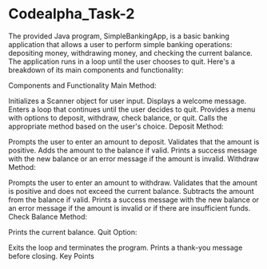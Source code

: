 # Codealpha_Task-2
The provided Java program, SimpleBankingApp, is a basic banking application that allows a user to perform simple banking operations: depositing money, withdrawing money, and checking the current balance. The application runs in a loop until the user chooses to quit. Here's a breakdown of its main components and functionality:

Components and Functionality
Main Method:

Initializes a Scanner object for user input.
Displays a welcome message.
Enters a loop that continues until the user decides to quit.
Provides a menu with options to deposit, withdraw, check balance, or quit.
Calls the appropriate method based on the user's choice.
Deposit Method:

Prompts the user to enter an amount to deposit.
Validates that the amount is positive.
Adds the amount to the balance if valid.
Prints a success message with the new balance or an error message if the amount is invalid.
Withdraw Method:

Prompts the user to enter an amount to withdraw.
Validates that the amount is positive and does not exceed the current balance.
Subtracts the amount from the balance if valid.
Prints a success message with the new balance or an error message if the amount is invalid or if there are insufficient funds.
Check Balance Method:

Prints the current balance.
Quit Option:

Exits the loop and terminates the program.
Prints a thank-you message before closing.
Key Points
